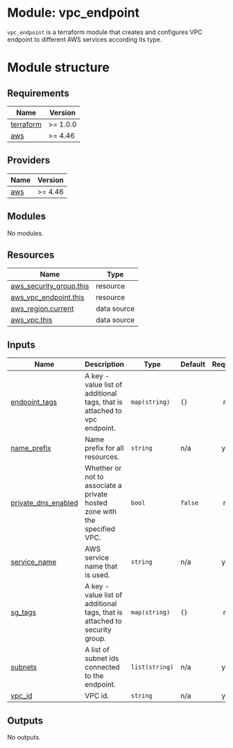 # Module: vpc_endpoint

`vpc_endpoint` is a terraform module that creates and configures VPC endpoint to different AWS services according its type.

# Module structure

<!-- BEGINNING OF PRE-COMMIT-TERRAFORM DOCS HOOK -->
## Requirements

| Name | Version |
|------|---------|
| <a name="requirement_terraform"></a> [terraform](#requirement\_terraform) | >= 1.0.0 |
| <a name="requirement_aws"></a> [aws](#requirement\_aws) | >= 4.46 |

## Providers

| Name | Version |
|------|---------|
| <a name="provider_aws"></a> [aws](#provider\_aws) | >= 4.46 |

## Modules

No modules.

## Resources

| Name | Type |
|------|------|
| [aws_security_group.this](https://registry.terraform.io/providers/hashicorp/aws/latest/docs/resources/security_group) | resource |
| [aws_vpc_endpoint.this](https://registry.terraform.io/providers/hashicorp/aws/latest/docs/resources/vpc_endpoint) | resource |
| [aws_region.current](https://registry.terraform.io/providers/hashicorp/aws/latest/docs/data-sources/region) | data source |
| [aws_vpc.this](https://registry.terraform.io/providers/hashicorp/aws/latest/docs/data-sources/vpc) | data source |

## Inputs

| Name | Description | Type | Default | Required |
|------|-------------|------|---------|:--------:|
| <a name="input_endpoint_tags"></a> [endpoint\_tags](#input\_endpoint\_tags) | A key - value list of additional tags, that is attached to vpc endpoint. | `map(string)` | `{}` | no |
| <a name="input_name_prefix"></a> [name\_prefix](#input\_name\_prefix) | Name prefix for all resources. | `string` | n/a | yes |
| <a name="input_private_dns_enabled"></a> [private\_dns\_enabled](#input\_private\_dns\_enabled) | Whether or not to associate a private hosted zone with the specified VPC. | `bool` | `false` | no |
| <a name="input_service_name"></a> [service\_name](#input\_service\_name) | AWS service name that is used. | `string` | n/a | yes |
| <a name="input_sg_tags"></a> [sg\_tags](#input\_sg\_tags) | A key - value list of additional tags, that is attached to security group. | `map(string)` | `{}` | no |
| <a name="input_subnets"></a> [subnets](#input\_subnets) | A list of subnet ids connected to the endpoint. | `list(string)` | n/a | yes |
| <a name="input_vpc_id"></a> [vpc\_id](#input\_vpc\_id) | VPC id. | `string` | n/a | yes |

## Outputs

No outputs.
<!-- END OF PRE-COMMIT-TERRAFORM DOCS HOOK -->
